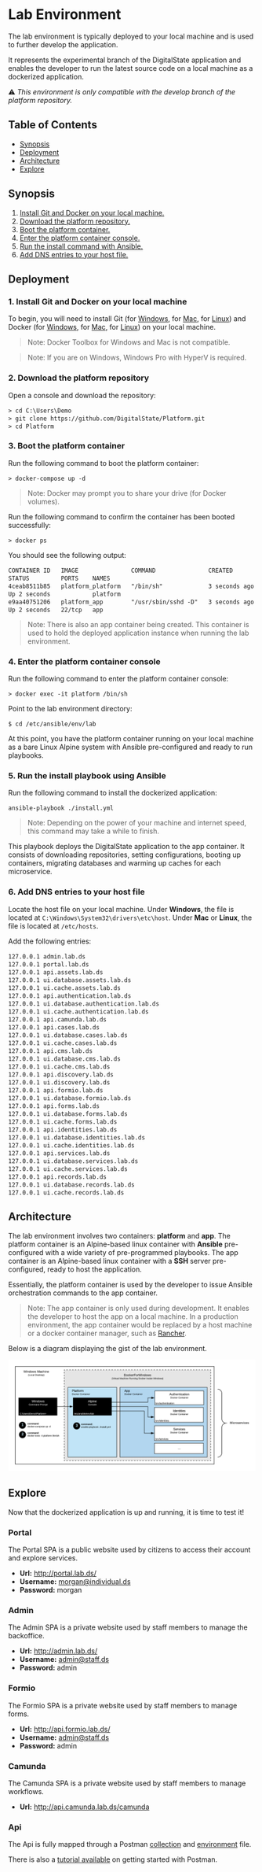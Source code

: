 # Lab Environment

The lab environment is typically deployed to your local machine and is used to further develop the application.

It represents the experimental branch of the DigitalState application and enables the developer to run the latest source code on a local machine as a dockerized application.

:warning: _This environment is only compatible with the develop branch of the platform repository._

## Table of Contents

- [Synopsis](#synopsis)
- [Deployment](#deployment)
- [Architecture](#architecture)
- [Explore](#explore)

## Synopsis

1. [Install Git and Docker on your local machine.](#1-install-git-and-docker-on-your-local-machine)
2. [Download the platform repository.](#2-download-the-platform-repository)
3. [Boot the platform container.](#3-boot-the-platform-container)
4. [Enter the platform container console.](#4-enter-the-platform-container-console)
5. [Run the install command with Ansible.](#5-run-the-install-command-using-ansible)
6. [Add DNS entries to your host file.](#6-add-dns-entries-to-your-host-file)

## Deployment

### 1. Install Git and Docker on your local machine

To begin, you will need to install Git (for [Windows](https://git-scm.com/book/en/v2/Getting-Started-Installing-Git#_installing_on_windows), for [Mac](https://git-scm.com/book/en/v2/Getting-Started-Installing-Git#_installing_on_mac), for [Linux](https://git-scm.com/book/en/v2/Getting-Started-Installing-Git#_installing_on_linux)) and Docker (for [Windows](https://www.docker.com/docker-windows), for [Mac](https://docs.docker.com/docker-for-mac), for [Linux](https://docs.docker.com/engine/installation/#server)) on your local machine.

> Note: Docker Toolbox for Windows and Mac is not compatible.

> Note: If you are on Windows, Windows Pro with HyperV is required.

### 2. Download the platform repository

Open a console and download the repository:

```
> cd C:\Users\Demo
> git clone https://github.com/DigitalState/Platform.git
> cd Platform
```

### 3. Boot the platform container

Run the following command to boot the platform container:

```
> docker-compose up -d
```

> Note: Docker may prompt you to share your drive (for Docker volumes).

Run the following command to confirm the container has been booted successfully:

```
> docker ps
```

You should see the following output:

```
CONTAINER ID   IMAGE               COMMAND               CREATED         STATUS         PORTS    NAMES
4ceab8511b85   platform_platform   "/bin/sh"             3 seconds ago   Up 2 seconds            platform
e9aa40751206   platform_app        "/usr/sbin/sshd -D"   3 seconds ago   Up 2 seconds   22/tcp   app
```

> Note: There is also an app container being created. This container is used to hold the deployed application instance when running the lab environment.

### 4. Enter the platform container console

Run the following command to enter the platform container console:

```
> docker exec -it platform /bin/sh
```

Point to the lab environment directory:

```
$ cd /etc/ansible/env/lab
```

At this point, you have the platform container running on your local machine as a bare Linux Alpine system with Ansible pre-configured and ready to run playbooks.

### 5. Run the install playbook using Ansible

Run the following command to install the dockerized application:

```
ansible-playbook ./install.yml
```

> Note: Depending on the power of your machine and internet speed, this command may take a while to finish.

This playbook deploys the DigitalState application to the app container. It consists of downloading repositories, setting configurations, booting up containers, migrating databases and warming up caches for each microservice.

### 6. Add DNS entries to your host file

Locate the host file on your local machine. Under **Windows**, the file is located at `C:\Windows\System32\drivers\etc\host`. Under **Mac** or **Linux**, the file is located at `/etc/hosts`.

Add the following entries:

```
127.0.0.1 admin.lab.ds
127.0.0.1 portal.lab.ds
127.0.0.1 api.assets.lab.ds
127.0.0.1 ui.database.assets.lab.ds
127.0.0.1 ui.cache.assets.lab.ds
127.0.0.1 api.authentication.lab.ds
127.0.0.1 ui.database.authentication.lab.ds
127.0.0.1 ui.cache.authentication.lab.ds
127.0.0.1 api.camunda.lab.ds
127.0.0.1 api.cases.lab.ds
127.0.0.1 ui.database.cases.lab.ds
127.0.0.1 ui.cache.cases.lab.ds
127.0.0.1 api.cms.lab.ds
127.0.0.1 ui.database.cms.lab.ds
127.0.0.1 ui.cache.cms.lab.ds
127.0.0.1 api.discovery.lab.ds
127.0.0.1 ui.discovery.lab.ds
127.0.0.1 api.formio.lab.ds
127.0.0.1 ui.database.formio.lab.ds
127.0.0.1 api.forms.lab.ds
127.0.0.1 ui.database.forms.lab.ds
127.0.0.1 ui.cache.forms.lab.ds
127.0.0.1 api.identities.lab.ds
127.0.0.1 ui.database.identities.lab.ds
127.0.0.1 ui.cache.identities.lab.ds
127.0.0.1 api.services.lab.ds
127.0.0.1 ui.database.services.lab.ds
127.0.0.1 ui.cache.services.lab.ds
127.0.0.1 api.records.lab.ds
127.0.0.1 ui.database.records.lab.ds
127.0.0.1 ui.cache.records.lab.ds
```

## Architecture

The lab environment involves two containers: **platform** and **app**. The platform container is an Alpine-based linux container with **Ansible** pre-configured with a wide variety of pre-programmed playbooks. The app container is an Alpine-based linux container with a **SSH** server pre-configured, ready to host the application.

Essentially, the platform container is used by the developer to issue Ansible orchestration commands to the app container.

> Note: The app container is only used during development. It enables the developer to host the app on a local machine. In a production environment, the app container would be replaced by a host machine or a docker container manager, such as [Rancher](https://github.com/rancher/rancher).

Below is a diagram displaying the gist of the lab environment.

![Overview](images/overview.png)

## Explore

Now that the dockerized application is up and running, it is time to test it!

### Portal

The Portal SPA is a public website used by citizens to access their account and explore services.

- **Url:** http://portal.lab.ds/
- **Username:** morgan@individual.ds
- **Password:** morgan

### Admin

The Admin SPA is a private website used by staff members to manage the backoffice.

- **Url:** http://admin.lab.ds/
- **Username:** admin@staff.ds
- **Password:** admin

### Formio

The Formio SPA is a private website used by staff members to manage forms.

- **Url:** http://api.formio.lab.ds/
- **Username:** admin@staff.ds
- **Password:** admin

### Camunda

The Camunda SPA is a private website used by staff members to manage workflows.

- **Url:** http://api.camunda.lab.ds/camunda

### Api

The Api is fully mapped through a Postman [collection](/app/documentation/postman/collection.json) and [environment](/app/documentation/postman/env/lab.json) file.

There is also a [tutorial available](/platform/documentation/tutorials/postman.md) on getting started with Postman.